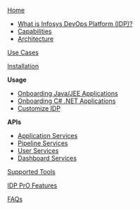 

[Home](https://github.com/Infosys/openIDP/wiki)

* [What is Infosys DevOps Platform (IDP)?](https://github.com/Infosys/openIDP/wiki/What-is-IDP%3F)
* [Capabilities](https://github.com/Infosys/openIDP/wiki/Capabilities)
* [Architecture](https://github.com/Infosys/openIDP/wiki/Architecture)


[Use Cases](https://github.com/Infosys/openIDP/wiki/Use-Cases)

[Installation](https://github.com/Infosys/openIDP/wiki/Installation)

**Usage**

* [Onboarding Java/JEE Applications](https://github.com/Infosys/openIDP/wiki/Java-User-Document)
* [Onboarding C# .NET Applications](https://github.com/Infosys/openIDP/wiki/DotNet-User-Document)
* [Customize IDP](https://github.com/Infosys/openIDP/wiki/Customize-IDP)


**APIs**

* [Application Services](https://github.com/Infosys/openIDP/wiki/Application-Services)
* [Pipeline Services](https://github.com/Infosys/openIDP/wiki/Job-Services)
* [User Services](https://github.com/Infosys/openIDP/wiki/User-Services)
* [Dashboard Services](https://github.com/Infosys/openIDP/wiki/Dashboard-Services)

[Supported Tools](https://github.com/Infosys/openIDP/wiki/Supported-Tools)

[IDP PrO Features](https://github.com/Infosys/openIDP/wiki/IDP-PrO)

[FAQs](https://github.com/Infosys/openIDP/wiki/FAQs)





